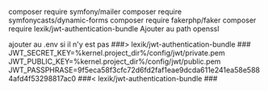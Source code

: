 composer require symfony/mailer
composer require symfonycasts/dynamic-forms
composer require fakerphp/faker
composer require lexik/jwt-authentication-bundle
Ajouter au path openssl 

ajouter au .env si il n'y est pas
                ###> lexik/jwt-authentication-bundle ###
                JWT_SECRET_KEY=%kernel.project_dir%/config/jwt/private.pem
                JWT_PUBLIC_KEY=%kernel.project_dir%/config/jwt/public.pem
                JWT_PASSPHRASE=9f5eca58f3cfc72d6fd2faf1eae9dcda611e241ea58e5884afd4f53298817ac0
                ###< lexik/jwt-authentication-bundle ###
